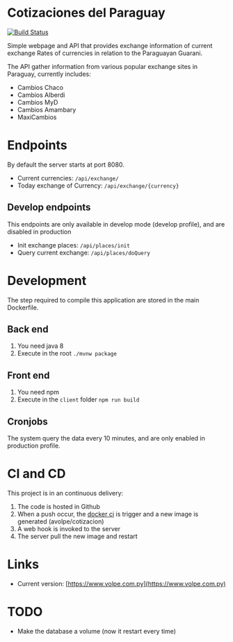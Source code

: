 # Cotizaciones del Paraguay
[![Build Status](https://travis-ci.org/aVolpe/cotizacion.svg?branch=master)](https://travis-ci.org/aVolpe/cotizacion)

Simple webpage and API that provides exchange information of current exchange
Rates of currencies in relation to the Paraguayan Guarani.

The API gather information from various popular exchange sites in Paraguay,
currently includes:

* Cambios Chaco
* Cambios Alberdi
* Cambios MyD
* Cambios Amambary
* MaxiCambios


# Endpoints

By default the server starts at port 8080.

* Current currencies: `/api/exchange/`
* Today exchange of Currency: `/api/exchange/{currency}`

## Develop endpoints

This endpoints are only available in develop mode (develop profile), 
and are disabled in production

* Init exchange places: `/api/places/init`
* Query current exchange: `/api/places/doQuery`

# Development

The step required to compile this application are stored in the
main Dockerfile.

## Back end

1. You need java 8
2. Execute in the root `./mvnw package`

## Front end

1. You need npm
2. Execute in the `client` folder `npm run build`

## Cronjobs

The system query the data every 10 minutes, and are only enabled
in production profile.

# CI and CD

This project is in an continuous delivery:

1. The code is hosted in Github
2. When a push occur, the [docker ci](https://hub.docker.com/r/avolpe/cotizacion/) is trigger 
   and a new image is generated (avolpe/cotizacion)
3. A web hook is invoked to the server
4. The server pull the new image and restart

# Links

* Current version: [https://www.volpe.com.py](https://www.volpe.com.py)

# TODO

* Make the database a volume (now it restart every time)
